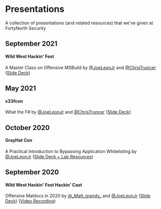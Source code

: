 # Presentations
A collection of presentations (and related resources) that we've given at FortyNorth Security

## September 2021
#### Wild West Hackin' Fest
A Master Class on Offensive MSBuild by [@JoeLeonJr](https://github.com/joeleonjr) and [@ChrisTruncer](https://github.com/ChrisTruncer)  ([Slide Deck](https://github.com/FortyNorthSecurity/Presentations/blob/master/MSBuild%20Masterclass.pdf))

## May 2021
#### x33fcon
What the F# by [@JoeLeonJr](https://github.com/joeleonjr) and [@ChrisTruncer](https://github.com/ChrisTruncer)  ([Slide Deck](https://github.com/FortyNorthSecurity/What-The-F))

## October 2020
#### GrayHat Con
A Practical Introduction to Bypassing Application Whitelisting by [@JoeLeonJr](https://github.com/joeleonjr) ([Slide Deck + Lab Resources](https://github.com/FortyNorthSecurity/Presentations/tree/master/grayhatcon2020))

## September 2020
#### Wild West Hackin' Fest Hackin' Cast
Offensive Maldocs in 2020 by [@\_Matt_grandy_](https://github.com/mattgrandy) and [@JoeLeonJr](https://github.com/joeleonjr)
([Slide Deck](https://github.com/FortyNorthSecurity/Presentations/blob/master/Offensive%20Maldocs%20in%202020.pdf)) ([Video Recording](https://www.youtube.com/watch?v=RW5U9yxilf4&ab_channel=WildWestHackin%27Fest))
